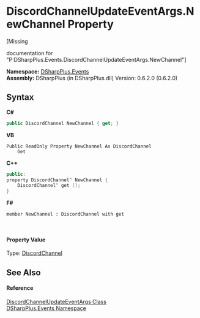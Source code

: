 # DiscordChannelUpdateEventArgs.NewChannel Property 
 

\[Missing <summary> documentation for "P:DSharpPlus.Events.DiscordChannelUpdateEventArgs.NewChannel"\]

**Namespace:**&nbsp;<a href="c92bdbbe-3dbb-8f2c-d215-691d3e9855e1">DSharpPlus.Events</a><br />**Assembly:**&nbsp;DSharpPlus (in DSharpPlus.dll) Version: 0.6.2.0 (0.6.2.0)

## Syntax

**C#**<br />
``` C#
public DiscordChannel NewChannel { get; }
```

**VB**<br />
``` VB
Public ReadOnly Property NewChannel As DiscordChannel
	Get
```

**C++**<br />
``` C++
public:
property DiscordChannel^ NewChannel {
	DiscordChannel^ get ();
}
```

**F#**<br />
``` F#
member NewChannel : DiscordChannel with get

```

<br />

#### Property Value
Type: <a href="44f2ec35-aa98-9c68-225e-7c35b7ee1739">DiscordChannel</a>

## See Also


#### Reference
<a href="4889c65d-3d0a-087e-a288-1e57000cad18">DiscordChannelUpdateEventArgs Class</a><br /><a href="c92bdbbe-3dbb-8f2c-d215-691d3e9855e1">DSharpPlus.Events Namespace</a><br />